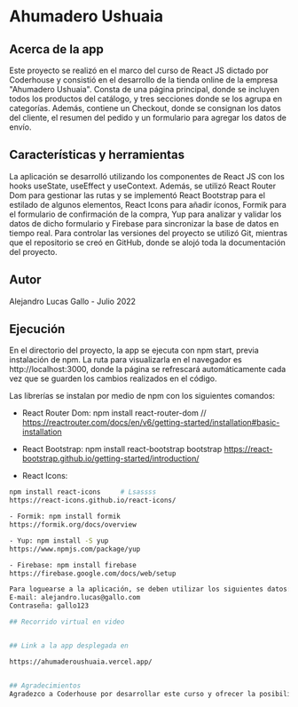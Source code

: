 # Ahumadero Ushuaia

## Acerca de la app

Este proyecto se realizó en el marco del curso de React JS dictado por Coderhouse y consistió en el desarrollo de la tienda online de la empresa "Ahumadero Ushuaia". Consta de una página principal, donde se incluyen todos los productos del catálogo, y tres secciones donde se los agrupa en categorías. Además, contiene un Checkout, donde se consignan los datos del cliente, el resumen del pedido y un formulario para agregar los datos de envío.

## Características y herramientas

La aplicación se desarrolló utilizando los componentes de React JS con los hooks useState, useEffect y useContext. Además, se utilizó React Router Dom para gestionar las rutas y se implementó React Bootstrap para el estilado de algunos elementos, React Icons para añadir íconos, Formik para el formulario de confirmación de la compra, Yup para analizar y validar los datos de dicho formulario y Firebase para sincronizar la base de datos en tiempo real. Para controlar las versiones del proyecto se utilizó Git, mientras que el repositorio se creó en GitHub, donde se alojó toda la documentación del proyecto. 

 ## Autor

Alejandro Lucas Gallo - Julio 2022

 ## Ejecución

En el directorio del proyecto, la app se ejecuta con npm start, previa instalación de npm. La ruta para visualizarla en el navegador es http://localhost:3000, donde la página se refrescará automáticamente cada vez que se guarden los cambios realizados en el código. 

Las librerías se instalan por medio de npm con los siguientes comandos:
- React Router Dom: npm install react-router-dom //
https://reactrouter.com/docs/en/v6/getting-started/installation#basic-installation

- React Bootstrap: npm install react-bootstrap bootstrap
https://react-bootstrap.github.io/getting-started/introduction/ 

- React Icons: 
```bash
npm install react-icons     # Lsassss
https://react-icons.github.io/react-icons/

- Formik: npm install formik
https://formik.org/docs/overview

- Yup: npm install -S yup
https://www.npmjs.com/package/yup

- Firebase: npm install firebase
https://firebase.google.com/docs/web/setup

Para loguearse a la aplicación, se deben utilizar los siguientes datos:
E-mail: alejandro.lucas@gallo.com
Contraseña: gallo123

## Recorrido virtual en video


## Link a la app desplegada en

https://ahumaderoushuaia.vercel.app/


## Agradecimientos
Agradezco a Coderhouse por desarrollar este curso y ofrecer la posibilidad de acceder a la beca, haciendo accesible para todos el aprendizaje de la herramienta. También, al profesor Conrado Lanusse, por su forma tan clara, práctica y amena de explicar los conceptos y por su compromiso con el grupo. Finalmente, al tutor José Armando Pérez Pérez, por acompañarme con paciencia y comprensión en este proceso, brindando soporte en forma permanente y respondiendo todas las consultas.
